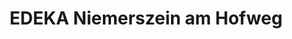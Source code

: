 ---
title: "EDEKA Niemerszein am Hofweg"
url: /hamburg/edeka-niemerszein-am-hofweg/
shop: Supermarkt
---